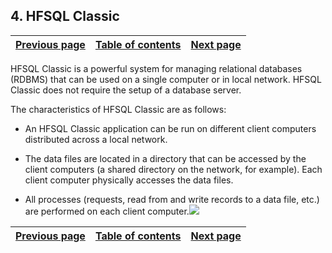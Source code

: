 
## 4. HFSQL Classic
			

| [Previous page](../Concepts_WD/1410087052.md) | [Table of contents](../Concepts_WD/1410087098.md) | [Next page](../Concepts_WD/1410087054.md) |
| --- | --- | --- |



<a name="NOTE1"></a>
<a name="NOTE1_1"></a>
HFSQL Classic is a powerful system for managing relational databases (RDBMS) that can be used on a single computer or in local network. HFSQL Classic does not require the setup of a database server.

The characteristics of HFSQL Classic are as follows:

- An HFSQL Classic application can be run on different client computers distributed across a local network.

- The data files are located in a directory that can be accessed by the client computers (a shared directory on the network, for example). Each client computer physically accesses the data files.

- All processes (requests, read from and write records to a data file, etc.) are performed on each client computer.![](https://doc.pcsoft.fr/en-US/images/image.awp?langid=3&name=P3-HFSQL%20Classic.gif)





| [Previous page](../Concepts_WD/1410087052.md) | [Table of contents](../Concepts_WD/1410087098.md) | [Next page](../Concepts_WD/1410087054.md) |
| --- | --- | --- |





